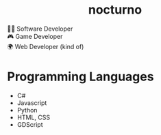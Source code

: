 <h1 align="center">nocturno</h1>

:man_technologist: Software Developer<br>
:video_game: Game Developer<br>
:earth_africa: Web Developer (kind of)<br>

# Programming Languages
* C#
* Javascript
* Python
* HTML, CSS
* GDScript
